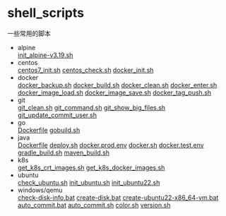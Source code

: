 # shell_scripts

一些常用的脚本

* alpine  
[init_alpine-v3.19.sh](/alpine/init_alpine-v3.19.sh)
* centos  
[centos7_init.sh](/centos/centos7_init.sh)
[centos_check.sh](/centos/centos_check.sh)
[docker_init.sh](/centos/docker_init.sh)
* docker  
[docker_backup.sh](/docker/docker_backup.sh)
[docker_build.sh](/docker/docker_build.sh)
[docker_clean.sh](/docker/docker_clean.sh)
[docker_enter.sh](/docker/docker_enter.sh)
[docker_image_load.sh](/docker/docker_image_load.sh)
[docker_image_save.sh](/docker/docker_image_save.sh)
[docker_tag_push.sh](/docker/docker_tag_push.sh)
* git  
[git_clean.sh](/git/git_clean.sh)
[git_command.sh](/git/git_command.sh)
[git_show_big_files.sh](/git/git_show_big_files.sh)
[git_update_commit_user.sh](/git/git_update_commit_user.sh)
* go  
[Dockerfile](/go/Dockerfile)
[gobuild.sh](/go/gobuild.sh)
* java  
[Dockerfile](/java/Dockerfile)
[deploy.sh](/java/deploy.sh)
[docker.prod.env](/java/docker.prod.env)
[docker.sh](/java/docker.sh)
[docker.test.env](/java/docker.test.env)
[gradle_build.sh](/java/gradle_build.sh)
[maven_build.sh](/java/maven_build.sh)
* k8s  
[get_k8s_crt_images.sh](/k8s/get_k8s_crt_images.sh)
[get_k8s_docker_images.sh](/k8s/get_k8s_docker_images.sh)
* ubuntu  
[check_ubuntu.sh](/ubuntu/check_ubuntu.sh)
[init_ubuntu.sh](/ubuntu/init_ubuntu.sh)
[init_ubuntu22.sh](/ubuntu/init_ubuntu22.sh)
* windows/qemu  
[check-disk-info.bat](/windows/qemu/check-disk-info.bat)
[create-disk.bat](/windows/qemu/create-disk.bat)
[create-ubuntu22-x86_64-vm.bat](/windows/qemu/create-ubuntu22-x86_64-vm.bat)
[auto_commit.bat](/auto_commit.bat)
[auto_commit.sh](/auto_commit.sh)
[color.sh](/color.sh)
[version.sh](/version.sh)
